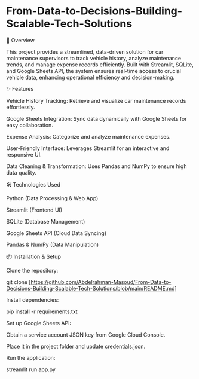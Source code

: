 # From-Data-to-Decisions-Building-Scalable-Tech-Solutions

🚗 Overview

This project provides a streamlined, data-driven solution for car maintenance supervisors to track vehicle history, analyze maintenance trends, and manage expense records efficiently. Built with Streamlit, SQLite, and Google Sheets API, the system ensures real-time access to crucial vehicle data, enhancing operational efficiency and decision-making.

✨ Features

Vehicle History Tracking: Retrieve and visualize car maintenance records effortlessly.

Google Sheets Integration: Sync data dynamically with Google Sheets for easy collaboration.

Expense Analysis: Categorize and analyze maintenance expenses.

User-Friendly Interface: Leverages Streamlit for an interactive and responsive UI.

Data Cleaning & Transformation: Uses Pandas and NumPy to ensure high data quality.

🛠️ Technologies Used

Python (Data Processing & Web App)

Streamlit (Frontend UI)

SQLite (Database Management)

Google Sheets API (Cloud Data Syncing)

Pandas & NumPy (Data Manipulation)

📦 Installation & Setup

Clone the repository:

git clone [https://github.com/Abdelrahman-Masoud/From-Data-to-Decisions-Building-Scalable-Tech-Solutions/blob/main/README.md]

Install dependencies:

pip install -r requirements.txt

Set up Google Sheets API:

Obtain a service account JSON key from Google Cloud Console.

Place it in the project folder and update credentials.json.

Run the application:

streamlit run app.py

